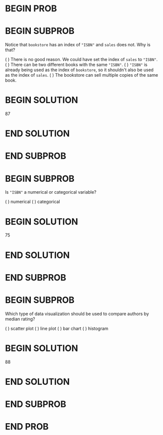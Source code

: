 # BEGIN PROB

# BEGIN SUBPROB

Notice that `bookstore` has an index of `"ISBN"` and `sales` does not.
Why is that?

( ) There is no good reason. We could have set the index of `sales` to
`"ISBN"`.
( ) There can be two different books with the same `"ISBN"`.
( ) `"ISBN"` is already being used as the index of `bookstore`, so it
shouldn't also be used as the index of `sales`.
( ) The bookstore can sell multiple copies of the same book.

# BEGIN SOLUTION


<average>87</average>

# END SOLUTION

# END SUBPROB

# BEGIN SUBPROB

Is `"ISBN"` a numerical or categorical variable?

( ) numerical 
( ) categorical

# BEGIN SOLUTION


<average>75</average>

# END SOLUTION

# END SUBPROB

# BEGIN SUBPROB

Which type of data visualization should be used to compare authors by
median rating?

( ) scatter plot 
( ) line plot 
( ) bar chart 
( ) histogram

# BEGIN SOLUTION


<average>88</average>

# END SOLUTION

# END SUBPROB

# END PROB